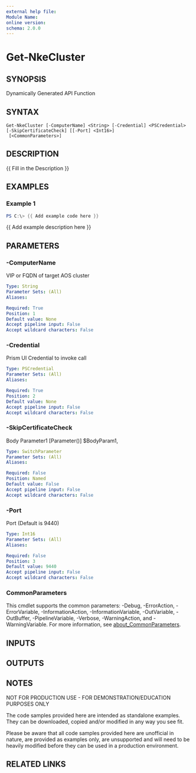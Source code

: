```yaml
---
external help file:
Module Name:
online version:
schema: 2.0.0
---
```


# Get-NkeCluster

## SYNOPSIS
Dynamically Generated API Function

## SYNTAX

```
Get-NkeCluster [-ComputerName] <String> [-Credential] <PSCredential> [-SkipCertificateCheck] [[-Port] <Int16>]
 [<CommonParameters>]
```

## DESCRIPTION
{{ Fill in the Description }}

## EXAMPLES

### Example 1
```powershell
PS C:\> {{ Add example code here }}
```

{{ Add example description here }}

## PARAMETERS

### -ComputerName
VIP or FQDN of target AOS cluster

```yaml
Type: String
Parameter Sets: (All)
Aliases:

Required: True
Position: 1
Default value: None
Accept pipeline input: False
Accept wildcard characters: False
```

### -Credential
Prism UI Credential to invoke call

```yaml
Type: PSCredential
Parameter Sets: (All)
Aliases:

Required: True
Position: 2
Default value: None
Accept pipeline input: False
Accept wildcard characters: False
```

### -SkipCertificateCheck
Body Parameter1
\[Parameter()\]
$BodyParam1,

```yaml
Type: SwitchParameter
Parameter Sets: (All)
Aliases:

Required: False
Position: Named
Default value: False
Accept pipeline input: False
Accept wildcard characters: False
```

### -Port
Port (Default is 9440)

```yaml
Type: Int16
Parameter Sets: (All)
Aliases:

Required: False
Position: 3
Default value: 9440
Accept pipeline input: False
Accept wildcard characters: False
```

### CommonParameters
This cmdlet supports the common parameters: -Debug, -ErrorAction, -ErrorVariable, -InformationAction, -InformationVariable, -OutVariable, -OutBuffer, -PipelineVariable, -Verbose, -WarningAction, and -WarningVariable. For more information, see [about_CommonParameters](http://go.microsoft.com/fwlink/?LinkID=113216).

## INPUTS

## OUTPUTS

## NOTES
NOT FOR PRODUCTION USE - FOR DEMONSTRATION/EDUCATION PURPOSES ONLY

The code samples provided here are intended as standalone examples. 
They can be downloaded, copied and/or modified in any way you see fit.

Please be aware that all code samples provided here are unofficial in nature, are provided as examples only, are unsupported and will need to be heavily modified before they can be used in a production environment.

## RELATED LINKS
